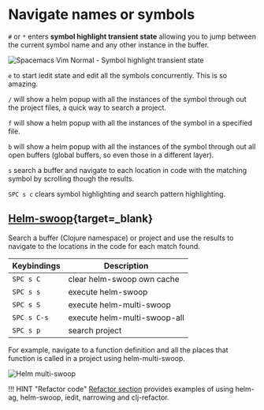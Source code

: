 # Navigate names or symbols

`#` or `*` enters **symbol highlight transient state** allowing you to jump between the current symbol name and any other instance in the buffer.

![Spacemacs Vim Normal - Symbol highlight transient state](https://raw.githubusercontent.com/practicalli/graphic-design/live/editors/spacemacs/screenshots/spacemacs-vim-normal-symbol-highlight-transient-state.png)

`e` to start iedit state and edit all the symbols concurrently.  This is so amazing.

`/` will show a helm popup with all the instances of the symbol through out the project files, a quick way to search a project.


`f` will show a helm popup with all the instances of the symbol in a specified file.

`b` will show a helm popup with all the instances of the symbol through out all open buffers (global buffers, so even those in a different layer).

`s` search a buffer and navigate to each location in code with the matching symbol by scrolling though the results.

`SPC s c` clears symbol highlighting and search pattern highlighting.

## [Helm-swoop](https://develop.spacemacs.org/layers/+completion/helm/README.html#helm-swoop){target=_blank}

Search a buffer (Clojure namespace) or project and use the results to navigate to the locations in the code for each match found.

| Keybindings | Description                  |
|-------------|------------------------------|
| `SPC s C`   | clear helm-swoop own cache   |
| `SPC s s`   | execute helm-swoop           |
| `SPC s S`   | execute helm-multi-swoop     |
| `SPC s C-s` | execute helm-multi-swoop-all |
| `SPC s p`   | search project               |

For example, navigate to a function definition and all the places that function is called in a project using helm-multi-swoop.

![Helm multi-swoop](https://raw.githubusercontent.com/ShingoFukuyama/spacemacshttps://raw.githubusercontent.com/practicalli/graphic-design/live/editors/spacemacs/screenshots/master/helm-multi-swoop.gif)

!!! HINT "Refactor code"
    [Refactor section](/refactor/) provides examples of using helm-ag, helm-swoop, iedit, narrowing and clj-refactor.
